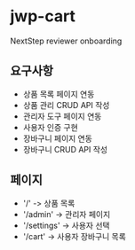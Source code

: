 # jwp-cart
NextStep reviewer onboarding

## 요구사항
- 상품 목록 페이지 연동
- 상품 관리 CRUD API 작성
- 관리자 도구 페이지 연동
- 사용자 인증 구현
- 장바구니 페이지 연동
- 장바구니 CRUD API 작성

## 페이지

- '/' -> 상품 목록    
- '/admin' -> 관리자 페이지
- '/settings' -> 사용자 선택   
- '/cart' -> 사용자 장바구니 목록    
